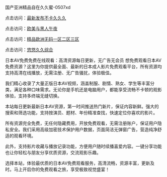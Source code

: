 国产亚洲精品自在久久蜜-0507xd


点击访问：<a href="https://bsdf-5f5.pages.dev/">最新发布不卡久久久</a>

点击访问：<a href="https://gda-c7m.pages.dev/">欧美与黑人午夜</a>

点击访问：<a href="https://cfad.pages.dev/">精品欧洲无码一区二区三区</a>

点击访问：<a href="https://vassv.pages.dev/">悠悠久久综合</a>

日本AV免费免费在线观看：高清资源每日更新，无广告无会员
想免费观看日本AV免费资源？这里为你提供最全面、最新的日本成人影片免费观看平台，所有资源均支持高清在线播放，无需注册、无广告骚扰，体验极佳。

我们精心收录了大量正版日本AV视频，涵盖制服、剧情、熟女、学生等丰富分类，满足各种口味需求。无论你是手机还是电脑用户，都能享受流畅不卡顿的观影体验，支持多终端无缝切换。

本站每日更新最新日本AV资源，第一时间推送热门新片，保证内容新鲜。强大的搜索和筛选功能，支持按演员、题材、年份精准查找，快速定位你喜欢的影片。

所有资源完全免费，无任何隐藏费用，开放免费观看，无需注册账户，保证用户隐私安全。我们采用高级加密技术保护用户数据，页面简洁无弹窗广告，营造纯净舒适的观看环境。

此外，支持影片收藏与播放记录功能，方便用户随时续播喜爱内容。一键分享功能也让你轻松与朋友分享优质资源，交流观影乐趣。

选择本站，体验最优质的日本AV免费观看服务，高清流畅，资源丰富，更新及时。马上开启你的免费观看之旅，享受极致视觉盛宴！


<span style="display:none;">[Canonical link](https://github.com/564duanx/42210 ）</span>
